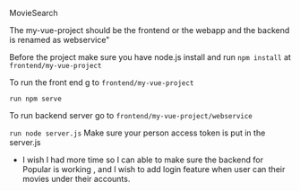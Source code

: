 MovieSearch

The my-vue-project should be the frontend or the webapp and the backend is renamed as webservice"

Before the project make sure you have node.js install and run `npm install` at `frontend/my-vue-project`

To run the front end g to `frontend/my-vue-project`

`run npm serve`

To run backend server go to `frontend/my-vue-project/webservice`

`run node server.js`
Make sure your person access token is put in the server.js


* I wish I had more time so I can able to make sure the backend for Popular is working , and I wish to add login feature when user can their movies under their accounts.

